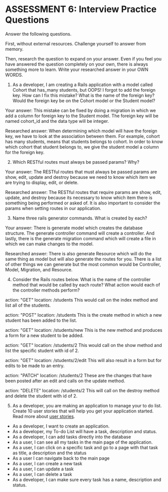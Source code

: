 # ASSESSMENT 6: Interview Practice Questions

Answer the following questions.

First, without external resources. Challenge yourself to answer from memory.

Then, research the question to expand on your answer. Even if you feel you have answered the question completely on your own, there is always something more to learn. Write your researched answer in your OWN WORDS.

1. As a developer, I am creating a Rails application with a model called Cohort that has_many students, but OOPS! I forgot to add the foreign key. How can I fix this mistake? What is the name of the foreign key? Would the foreign key be on the Cohort model or the Student model?

Your answer: This mistake can be fixed by doing a migration in which we add a column for foreign key to the Student model. The foreign key will be named cohort_id and the data type will be integer. 

Researched answer: When determining which model will have the foreign key, we have to look at the association between them. For example, cohort has many students, means that students belongs to cohort. In order to know which cohort that student belongs to, we give the student model a column for the foreign key.

2. Which RESTful routes must always be passed params? Why?

Your answer: The RESTful routes that must always be passed params are show, edit, update and destroy because we need to know which item we are trying to display, edit, or delete.

Researched answer: The RESTful routes that require params are show, edit, update, and destroy because its necessary to know which item there is something being performed or asked of. It is also important to consider the params when setting routes in our application. 

3. Name three rails generator commands. What is created by each?

Your answer: There is generate model which creates the database structure. The generate controller command will create a controller. And lastly, there is the generate migration command which will create a file in which we can make changes to the model. 

Researched answer: There is also generate Resource which will do the same thing as model but will also generate the routes for you. There is a list of other things we can generate but the most common would be Controller, Model, Migration, and Resource. 

4. Consider the Rails routes below. What is the name of the controller method that would be called by each route? What action would each of the controller methods perform?

action: "GET" location: /students
This would call on the index method and list all of the students. 

action: "POST" location: /students
This is the create method in which a new student has been added to the list. 

action: "GET" location: /students/new
This is the new method and produces a form for a new student to be added.

action: "GET" location: /students/2
This would call on the show method and list the specific student with id of 2. 

action: "GET" location: /students/2/edit
This will also result in a form but for edits to be made to an entry.

action: "PATCH" location: /students/2
These are the changes that have been posted after an edit and calls on the update method. 

action: "DELETE" location: /students/2
This will call on the destroy method and delete the student with id of 2. 

5. As a developer, you are making an application to manage your to do list. Create 10 user stories that will help you get your application started. Read more about [user stories](https://www.atlassian.com/agile/project-management/user-stories).

- As a developer, I want to create an application.
- As a developer, my To-do List will have a task, description and status.
- As a developer, I can add tasks directly into the database
- As a user, I can see all my tasks in the main page of the application.
- As a user, I can click on a specific task and go to a page with that task as title, a description and the status
- As a user I can navigate back to the main page
- As a user, I can create a new task
- As a user, I can update a task
- As a user, I can delete a task
- As a developer, I can make sure every task has a name, description and status.



